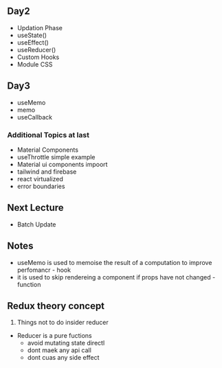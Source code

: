 ## Day2

- Updation Phase
- useState()
- useEffect()
- useReducer()
- Custom Hooks
- Module CSS

## Day3

- useMemo
- memo
- useCallback


### Additional Topics at last
- Material Components
- useThrottle simple example
- Material ui components impoort
- tailwind and firebase
- react virtualized
- error boundaries
<!-- - this binding -->
<!-- - useTransition -->
<!-- - function in useState -->
<!-- - client side and server side  -->




## Next Lecture
- Batch Update

## Notes
- useMemo is used to memoise the result of a computation to improve perfomancr - hook
- it is used to skip rendereing a component if props have not changed - function


## Redux theory concept

1. Things not to do insider reducer

- Reducer is a pure fuctions
    - avoid mutating state directl
    - dont maek any api call
    - dont cuas any side effect
